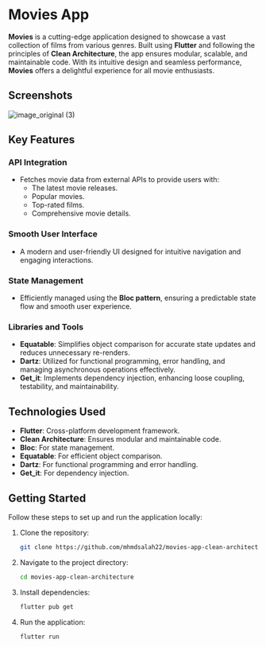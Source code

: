 # Movies App

**Movies** is a cutting-edge application designed to showcase a vast collection of films from various genres. Built using **Flutter** and following the principles of **Clean Architecture**, the app ensures modular, scalable, and maintainable code. With its intuitive design and seamless performance, **Movies** offers a delightful experience for all movie enthusiasts.

## Screenshots
  ![image_original (3)](https://github.com/user-attachments/assets/19ba67a0-70e7-44a3-b2b3-5beee8cd7b73)

## Key Features

### API Integration
- Fetches movie data from external APIs to provide users with:
  - The latest movie releases.
  - Popular movies.
  - Top-rated films.
  - Comprehensive movie details.

### Smooth User Interface
- A modern and user-friendly UI designed for intuitive navigation and engaging interactions.

### State Management
- Efficiently managed using the **Bloc pattern**, ensuring a predictable state flow and smooth user experience.

### Libraries and Tools
- **Equatable**: Simplifies object comparison for accurate state updates and reduces unnecessary re-renders.
- **Dartz**: Utilized for functional programming, error handling, and managing asynchronous operations effectively.
- **Get_it**: Implements dependency injection, enhancing loose coupling, testability, and maintainability.

## Technologies Used
- **Flutter**: Cross-platform development framework.
- **Clean Architecture**: Ensures modular and maintainable code.
- **Bloc**: For state management.
- **Equatable**: For efficient object comparison.
- **Dartz**: For functional programming and error handling.
- **Get_it**: For dependency injection.

## Getting Started

Follow these steps to set up and run the application locally:

1. Clone the repository:
   ```bash
   git clone https://github.com/mhmdsalah22/movies-app-clean-architecture.git
2. Navigate to the project directory:
   ```bash
   cd movies-app-clean-architecture
3. Install dependencies:
   ```bash
   flutter pub get
4. Run the application:
   ```bash
   flutter run



   
